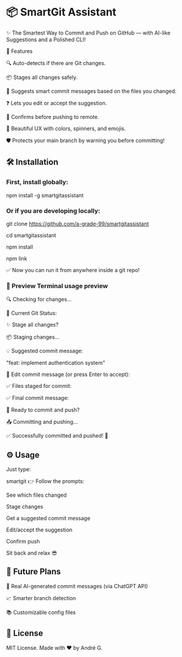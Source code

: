 # 📦 SmartGit Assistant

✨ The Smartest Way to Commit and Push on GitHub — with AI-like Suggestions and a Polished CLI!

🚀 Features

🔍 Auto-detects if there are Git changes.

📦 Stages all changes safely.

💬 Suggests smart commit messages based on the files you changed.

❓ Lets you edit or accept the suggestion.

🚀 Confirms before pushing to remote.

🎨 Beautiful UX with colors, spinners, and emojis.

🛡️ Protects your main branch by warning you before committing!

## 🛠️ Installation

### First, install globally:

npm install -g smartgitassistant

### Or if you are developing locally:

git clone https://github.com/a-grade-99/smartgitassistant

cd smartgitassistant

npm install

npm link

✅ Now you can run it from anywhere inside a git repo!

### 📸 Preview Terminal usage preview

🔍 Checking for changes...

📝 Current Git Status:

✨ Stage all changes?

📦 Staging changes...

💡 Suggested commit message:

"feat: implement authentication system"

📝 Edit commit message (or press Enter to accept):

✅ Files staged for commit:

✅ Final commit message:

🚀 Ready to commit and push?

📤 Committing and pushing...

✅ Successfully committed and pushed! 🎉

## ⚙️ Usage

Just type:

smartgit
👉 Follow the prompts:

See which files changed

Stage changes

Get a suggested commit message

Edit/accept the suggestion

Confirm push

Sit back and relax 😎

## 🧠 Future Plans

🤖 Real AI-generated commit messages (via ChatGPT API)

📈 Smarter branch detection

📚 Customizable config files

## 📜 License

MIT License.
Made with ❤️ by André G.

